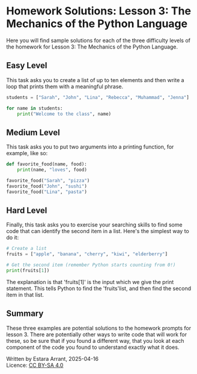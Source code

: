 <link rel="stylesheet" href="../../cookbook.css">

# Homework Solutions: Lesson 3: The Mechanics of the Python Language
Here you will find sample solutions for each of the three difficulty levels of the homework for Lesson 3: The Mechanics of the Python Language.

## Easy Level
This task asks you to create a list of up to ten elements and then write a loop that prints them with a meaningful phrase.

```python
students = ["Sarah", "John", "Lina", "Rebecca", "Muhammad", "Jenna"]

for name in students:
    print("Welcome to the class", name)
```

## Medium Level
This task asks you to put two arguments into a printing function, for example, like so:

```python
def favorite_food(name, food):
    print(name, "loves", food)

favorite_food("Sarah", "pizza")
favorite_food("John", "sushi")
favorite_food("Lina", "pasta")
```

## Hard Level
Finally, this task asks you to exercise your searching skills to find some code that can identify the second item in a list. Here's the simplest way to do it:

```python
# Create a list
fruits = ["apple", "banana", "cherry", "kiwi", "elderberry"]

# Get the second item (remember Python starts counting from 0!)
print(fruits[1])
```
The explanation is that 'fruits[1]' is the input which we give the print statement. This tells Python to find the 'fruits'list, and then find the second item in that list. 

## Summary
These three examples are potential solutions to the homework prompts for lesson 3. There are potentially other ways to write code that will work for these, so be sure that if you found a different way, that you look at each component of the code you found to understand exactly what it does. 

<p class="credits">Written by Estara Arrant, 2025-04-16<br />Licence: <a href="https://creativecommons.org/licenses/by-sa/4.0/">CC BY-SA 4.0</a></p>
